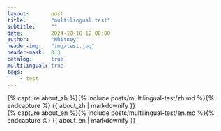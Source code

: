 ```yaml
---
layout:       post
title:        "multilingual test"
subtitle:     ""
date:         2024-10-16 12:00:00
author:       "Whitney"
header-img:   "img/test.jpg"
header-mask:  0.3
catalog:      true
multilingual: true
tags:
    - test
---
```


<!-- Chinese Version -->
<div class="zh post-container">
    {% capture about_zh %}{% include posts/multilingual-test/zh.md %}{% endcapture %}
    {{ about_zh | markdownify }}
</div>

<!-- English Version -->
<div class="en post-container">
    {% capture about_en %}{% include posts/multilingual-test/en.md %}{% endcapture %}
    {{ about_en | markdownify }}
</div>